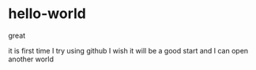 # hello-world
great

it is first time I try using github
I wish it will be a good start and I can open another world
